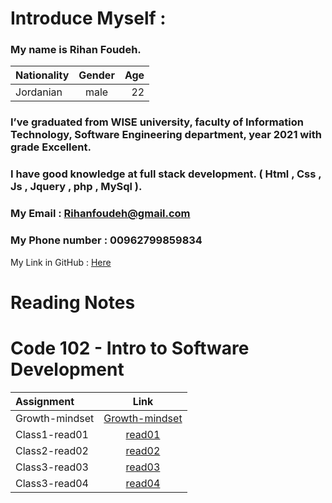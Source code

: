 
# Introduce Myself :
### My name is Rihan Foudeh.

| Nationality	 | Gender     | Age   | 
| :---         |    :----:  |  ---: | 
| Jordanian	   | male       | 22    | 

### I’ve graduated from WISE university, faculty of Information Technology, Software Engineering department, year 2021 with grade Excellent.
### I have good knowledge at full stack development. ( Html , Css , Js , Jquery , php , MySql ).

### My Email : Rihanfoudeh@gmail.com 
### My Phone number : 00962799859834 
My Link in GitHub : [Here](https://github.com/RihanFoudeh) 



# Reading Notes

# Code 102 - Intro to Software Development
 
 
 
| Assignment      	 |  Link     |
| :---         |    :----:  |  
| Growth-mindset|[Growth-mindset](https://rihanfoudeh.github.io/Reading-note/Growth-mindset )  |
|Class1-read01|[read01](https://rihanfoudeh.github.io/Reading-note/read01)             |
|Class2-read02|[read02](https://rihanfoudeh.github.io/Reading-note/read02)                  |
|Class3-read03|[read03](https://rihanfoudeh.github.io/Reading-note/read03)                  |
|Class3-read04|[read04](https://rihanfoudeh.github.io/Reading-note/read04)                  |

 



 






